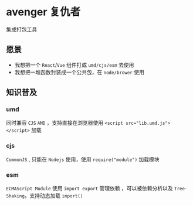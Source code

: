 # avenger 复仇者

集成打包工具

## 愿景

- 我想把一个 `React`/`Vue` 组件打成 `umd/cjs/esm` 去使用
- 我想把一堆函数封装成一个公共包，在 `node/brower` 使用

## 知识普及

### umd

同时兼容 `CJS` `AMD` ，支持直接在浏览器使用 `<script src="lib.umd.js"></script>` 加载 

### cjs

`CommonJS` , 只能在 `Nodejs` 使用，使用 `require("module")` 加载模块
### esm
`ECMAScript Module` 使用 `import export` 管理依赖
，可以被依赖分析以及 `Tree-Shaking`。支持动态加载 `import()`




